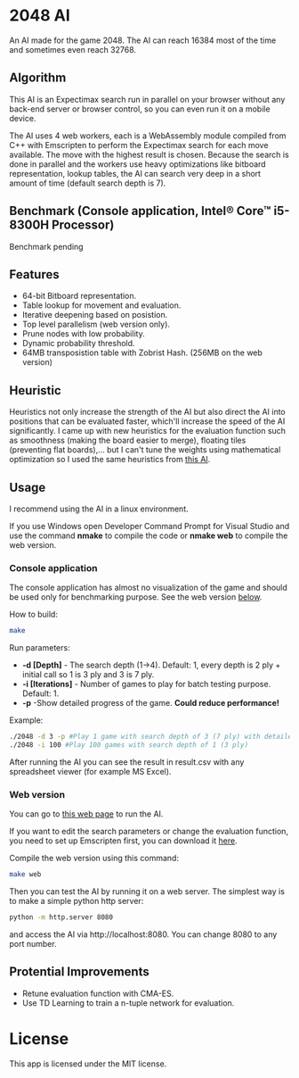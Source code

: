 # 2048 AI
 An AI made for the game 2048.
 The AI can reach 16384 most of the time and sometimes even reach 32768.

## Algorithm
 This AI is an Expectimax search run in parallel on your browser without any back-end server or browser control, so you can even run it on a mobile device.

 The AI uses 4 web workers, each is a WebAssembly module compiled from C++ with Emscripten to perform the Expectimax search for each move available. The move with the highest result is chosen.
 Because the search is done in parallel and the workers use heavy optimizations like bitboard representation, lookup tables, the AI can search very deep in a short amount of time (default search depth is 7).

## Benchmark (Console application, Intel® Core™ i5-8300H Processor)
 Benchmark pending
 <!---| Depth  | Games | Score  | % 32768 | % 16384 | % 8192 | % 4096 | Time | Moves/s |
 |--------|-------|--------|---------|---------|--------|--------|------|---------|
 | 3 ply  | 1000  | 216159 | 0.8     | 43      | 85.4   | 98.1   | 3s   | 2343    |
 | 5 ply  | 300   | 283720 | 2       | 66.33   | 96     | 100    | 17s  | 648     |
 | 7 ply  | 100   | 353368 | 12      | 85      | 98     | 100    | 87s  | 158     |--->

## Features
 - 64-bit Bitboard representation.
 - Table lookup for movement and evaluation.
 - Iterative deepening based on posistion.
 - Top level parallelism (web version only).
 - Prune nodes with low probability.
 - Dynamic probability threshold.
 - 64MB transposistion table with Zobrist Hash. (256MB on the web version)

## Heuristic
 Heuristics not only increase the strength of the AI but also direct the AI into positions that can be evaluated faster, which'll increase the speed of the AI significantly. I came up with new heuristics for the evaluation function such as smoothness (making the board easier to merge), floating tiles (preventing flat boards),... but I can't tune the weights using mathematical optimization so I used the same heuristics from [this AI](https://github.com/nneonneo/2048-ai).

## Usage
 I recommend using the AI in a linux environment.
 
 If you use Windows open Developer Command Prompt for Visual Studio and use the command **nmake** to compile the code or **nmake web** to compile the web version.

### Console application
 The console application has almost no visualization of the game and should be used only for benchmarking purpose. See the web version [below](#web-version).

 How to build:
```sh
make
```

 Run parameters:
 + **-d [Depth]** - The search depth (1->4). Default: 1, every depth is 2 ply + initial call so 1 is 3 ply and 3 is 7 ply.
 + **-i [Iterations]** - Number of games to play for batch testing purpose. Default: 1.
 + **-p** -Show detailed progress of the game. **Could reduce performance!**

 Example:
```sh
./2048 -d 3 -p #Play 1 game with search depth of 3 (7 ply) with detailed progress
./2048 -i 100 #Play 100 games with search depth of 1 (3 ply)
```
 After running the AI you can see the result in result.csv with any spreadsheet viewer (for example MS Excel).

### Web version
 You can go to [this web page](https://ziap.github.io/2048-wasm) to run the AI.

 If you want to edit the search parameters or change the evaluation function, you need to set up Emscripten first, you can download it [here](https://emscripten.org/docs/getting_started/downloads.html).
 
 Compile the web version using this command:
```sh
make web
```
 Then you can test the AI by running it on a web server. The simplest way is to make a simple python http server:
```bat
python -m http.server 8080
```
 and access the AI via http://localhost:8080. You can change 8080 to any port number.

## Protential Improvements
 - Retune evaluation function with CMA-ES.
 - Use TD Learning to train a n-tuple network for evaluation.

# License
 This app is licensed under the MIT license.
